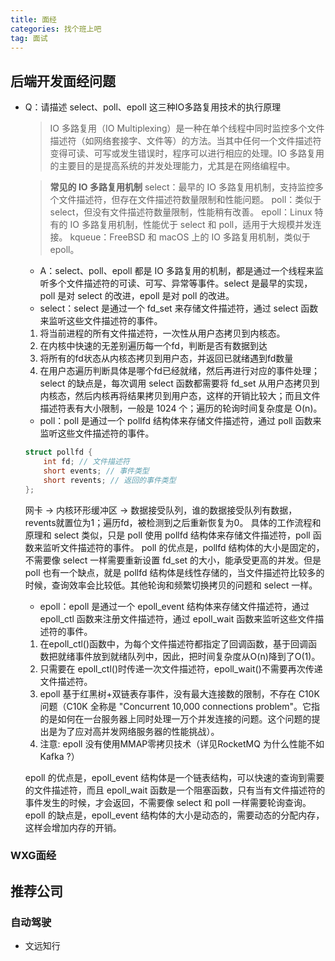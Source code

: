 ```yaml
---
title: 面经
categories: 找个班上吧
tag: 面试
---
```

## 后端开发面经问题
- Q：请描述 select、poll、epoll 这三种IO多路复用技术的执行原理
    >IO 多路复用（IO Multiplexing）是一种在单个线程中同时监控多个文件描述符（如网络套接字、文件等）的方法。当其中任何一个文件描述符变得可读、可写或发生错误时，程序可以进行相应的处理。IO 多路复用的主要目的是提高系统的并发处理能力，尤其是在网络编程中。

    >**常见的 IO 多路复用机制**
    select：最早的 IO 多路复用机制，支持监控多个文件描述符，但存在文件描述符数量限制和性能问题。
    poll：类似于 select，但没有文件描述符数量限制，性能稍有改善。
    epoll：Linux 特有的 IO 多路复用机制，性能优于 select 和 poll，适用于大规模并发连接。
    kqueue：FreeBSD 和 macOS 上的 IO 多路复用机制，类似于 epoll。
    - A：select、poll、epoll 都是 IO 多路复用的机制，都是通过一个线程来监听多个文件描述符的可读、可写、异常等事件。select 是最早的实现，poll 是对 select 的改进，epoll 是对 poll 的改进。
    - select：select 是通过一个 fd_set 来存储文件描述符，通过 select 函数来监听这些文件描述符的事件。
    1. 将当前进程的所有文件描述符，一次性从用户态拷贝到内核态。
    2. 在内核中快速的无差别遍历每一个fd，判断是否有数据到达
    3. 将所有的fd状态从内核态拷贝到用户态，并返回已就绪遇到fd数量
    4. 在用户态遍历判断具体是哪个fd已经就绪，然后再进行对应的事件处理；
    select 的缺点是，每次调用 select 函数都需要将 fd_set 从用户态拷贝到内核态，然后内核再将结果拷贝到用户态，这样的开销比较大；而且文件描述符表有大小限制，一般是 1024 个；遍历的轮询时间复杂度是 O(n)。
    - poll：poll 是通过一个 pollfd 结构体来存储文件描述符，通过 poll 函数来监听这些文件描述符的事件。
    ```C
    struct pollfd {
        int fd; // 文件描述符
        short events; // 事件类型
        short revents; // 返回的事件类型
    };
    ``` 
    网卡 -> 内核环形缓冲区 -> 数据接受队列，谁的数据接受队列有数据，revents就置位为1；遍历fd，被检测到之后重新恢复为0。
    具体的工作流程和原理和 select 类似，只是 poll 使用 pollfd 结构体来存储文件描述符，poll 函数来监听文件描述符的事件。
    poll 的优点是，pollfd 结构体的大小是固定的，不需要像 select 一样需要重新设置 fd_set 的大小，能承受更高的并发。但是 poll 也有一个缺点，就是 pollfd 结构体是线性存储的，当文件描述符比较多的时候，查询效率会比较低。其他轮询和频繁切换拷贝的问题和 select 一样。
    - epoll：epoll 是通过一个 epoll_event 结构体来存储文件描述符，通过 epoll_ctl 函数来注册文件描述符，通过 epoll_wait 函数来监听这些文件描述符的事件。
    1. 在epoll_ctl()函数中，为每个文件描述符都指定了回调函数，基于回调函数把就绪事件放到就绪队列中，因此，把时间复杂度从O(n)降到了O(1)。
    2. 只需要在 epoll_ctl()时传递一次文件描述符，epoll_wait()不需要再次传递文件描述符。
    3. epoll 基于红黑树+双链表存事件，没有最大连接数的限制，不存在 C10K 问题（C10K 全称是 "Concurrent 10,000 connections problem"。它指的是如何在一台服务器上同时处理一万个并发连接的问题。这个问题的提出是为了应对高并发网络服务器的性能挑战）。
    4. 注意: epoll 没有使用MMAP零拷贝技术（详见RocketMQ 为什么性能不如 Kafka ?）

    epoll 的优点是，epoll_event 结构体是一个链表结构，可以快速的查询到需要的文件描述符，而且 epoll_wait 函数是一个阻塞函数，只有当有文件描述符的事件发生的时候，才会返回，不需要像 select 和 poll 一样需要轮询查询。epoll 的缺点是，epoll_event 结构体的大小是动态的，需要动态的分配内存，这样会增加内存的开销。

### WXG面经

## 推荐公司
### 自动驾驶
- 文远知行